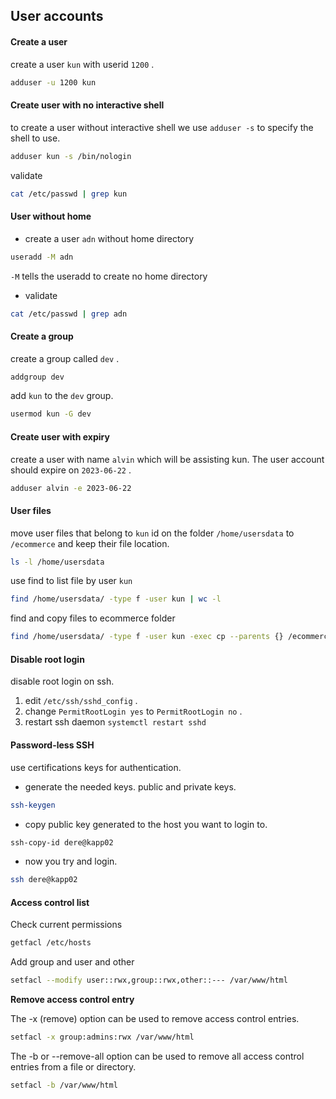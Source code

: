 ## User accounts
#### Create a user
create a user `kun` with userid `1200` .

```sh
adduser -u 1200 kun
```

#### Create user with no interactive shell
to create a user without interactive shell we use `adduser -s` to specify the shell to use.
```sh
adduser kun -s /bin/nologin
```

validate
```sh
cat /etc/passwd | grep kun
```

#### User without home
- create a user `adn` without home directory
```sh
useradd -M adn
```
`-M` tells the useradd to create no home directory

- validate
```sh
cat /etc/passwd | grep adn
```

#### Create a group
create a group called `dev` .

```sh 
addgroup dev
```

add `kun` to the `dev` group.
```sh
usermod kun -G dev
```
#### Create user with expiry
create a user with name `alvin` which will be assisting kun. The user account should expire on `2023-06-22` .

```sh 
adduser alvin -e 2023-06-22
```

#### User files
move user files that belong to `kun` id on the folder `/home/usersdata` to `/ecommerce` and keep their file location.

```sh
ls -l /home/usersdata
```

use find to list file by user `kun`
```sh
find /home/usersdata/ -type f -user kun | wc -l
```

find and copy files to ecommerce folder
```sh
find /home/usersdata/ -type f -user kun -exec cp --parents {} /ecommerce \;
```

#### Disable root login
disable root login on ssh.
1. edit `/etc/ssh/sshd_config` .
2. change `PermitRootLogin yes` to `PermitRootLogin no` .
3. restart ssh daemon `systemctl restart sshd` 

#### Password-less SSH
use certifications keys for authentication.
- generate the needed keys. public and private keys.

```sh
ssh-keygen
```

- copy public key generated to the host you want to login to.

```sh
ssh-copy-id dere@kapp02
```

- now you try and login.

```sh
ssh dere@kapp02
```


#### Access control list
Check current permissions
```sh
getfacl /etc/hosts
```

Add group and user and other
```sh
setfacl --modify user::rwx,group::rwx,other::--- /var/www/html
```

**Remove access control entry**

The -x (remove) option can be used to remove access control entries.

```sh
setfacl -x group:admins:rwx /var/www/html
```

The -b or --remove-all option can be used to remove all access control entries from a file or directory.

```sh
setfacl -b /var/www/html
```

